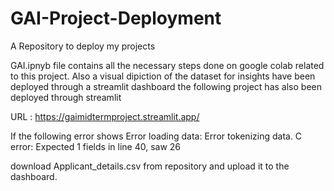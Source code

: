 # GAI-Project-Deployment
A Repository to deploy my projects

GAI.ipnyb file contains all the necessary steps done on google colab related to this project. Also a visual dipiction of the dataset for insights have been deployed through a streamlit dashboard
the following project has also been deployed through streamlit 

URL : https://gaimidtermproject.streamlit.app/

If the following error shows
Error loading data: Error tokenizing data. C error: Expected 1 fields in line 40, saw 26

download Applicant_details.csv from repository and upload it to the dashboard. 
